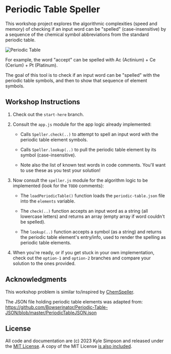 # Periodic Table Speller

This workshop project explores the algorithmic complexities (speed and memory) of checking if an input word can be "spelled" (case-insensitive) by a sequence of the chemical symbol abbreviations from the standard periodic table.

![Periodic Table](https://cdn.shopify.com/s/files/1/1064/0118/files/periodic-table-of-tech-standalone_alt.png)

For example, the word "accept" can be spelled with Ac (Actinium) + Ce (Cerium) + Pt (Platinum).

The goal of this tool is to check if an input word can be "spelled" with the periodic table symbols, and then to show that sequence of element symbols.

## Workshop Instructions

1. Check out the `start-here` branch.

2. Consult the `app.js` module for the app logic already implemented:

    * Calls `Speller.check(..)` to attempt to spell an input word with the periodic table element symbols.

    * Calls `Speller.lookup(..)` to pull the periodic table element by its symbol (case-insensitive).

    * Note also the list of known test words in code comments. You'll want to use these as you test your solution!

3. Now consult the `speller.js` module for the algorithm logic to be implemented (look for the `TODO` comments):

    * The `loadPeriodicTable()` function loads the `periodic-table.json` file into the `elements` variable.

    * The `check(..)` function accepts an input word as a string (all lowercase letters) and returns an array (empty array if word couldn't be spelled).

    * The `lookup(..)` function accepts a symbol (as a string) and returns the periodic table element's entry/info, used to render the spelling as periodic table elements.

4. When you're ready, or if you get stuck in your own implementation, check out the `option-1` and `option-2` branches and compare your solution to the ones provided.

## Acknowledgments

This workshop problem is similar to/inspired by [ChemSpeller](https://www.chemspeller.com/index.html).

The JSON file holding periodic table elements was adapted from: https://github.com/Bowserinator/Periodic-Table-JSON/blob/master/PeriodicTableJSON.json

## License

All code and documentation are (c) 2023 Kyle Simpson and released under the [MIT License](http://getify.mit-license.org/). A copy of the MIT License [is also included](LICENSE.txt).
